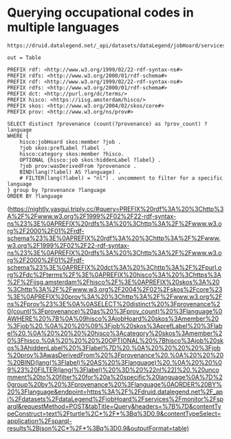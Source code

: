 Querying occupational codes in multiple languages
=================================================

```
https://druid.datalegend.net/_api/datasets/dataLegend/jobHoard/services/monitor/sparql
```

```
out = Table
```

```{out = Table}
PREFIX rdf: <http://www.w3.org/1999/02/22-rdf-syntax-ns#>
PREFIX rdfs: <http://www.w3.org/2000/01/rdf-schema#>
PREFIX rdf: <http://www.w3.org/1999/02/22-rdf-syntax-ns#>
PREFIX rdfs: <http://www.w3.org/2000/01/rdf-schema#>
PREFIX dct: <http://purl.org/dc/terms/>
PREFIX hisco: <https://iisg.amsterdam/hisco/>
PREFIX skos: <http://www.w3.org/2004/02/skos/core#>
PREFIX prov: <http://www.w3.org/ns/prov#>

SELECT distinct ?provenance (count(?provenance) as ?prov_count) ?language
WHERE {
	hisco:jobHoard skos:member ?job .
  	?job skos:prefLabel ?label .
    hisco:category skos:member ?hisco.
    OPTIONAL {hisco:job skos:hiddenLabel ?label} .
    ?job prov:wasDerivedFrom ?provenance .
    BIND(lang(?label) AS ?language) .
  	# FILTER(lang(?label) = "nl") . uncomment to filter for a specific language
} group by ?provenance ?language
ORDER BY ?language
```
(https://nightly.yasgui.triply.cc/#query=PREFIX%20rdf%3A%20%3Chttp%3A%2F%2Fwww.w3.org%2F1999%2F02%2F22-rdf-syntax-ns%23%3E%0APREFIX%20rdfs%3A%20%3Chttp%3A%2F%2Fwww.w3.org%2F2000%2F01%2Frdf-schema%23%3E%0APREFIX%20rdf%3A%20%3Chttp%3A%2F%2Fwww.w3.org%2F1999%2F02%2F22-rdf-syntax-ns%23%3E%0APREFIX%20rdfs%3A%20%3Chttp%3A%2F%2Fwww.w3.org%2F2000%2F01%2Frdf-schema%23%3E%0APREFIX%20dct%3A%20%3Chttp%3A%2F%2Fpurl.org%2Fdc%2Fterms%2F%3E%0APREFIX%20hisco%3A%20%3Chttps%3A%2F%2Fiisg.amsterdam%2Fhisco%2F%3E%0APREFIX%20skos%3A%20%3Chttp%3A%2F%2Fwww.w3.org%2F2004%2F02%2Fskos%2Fcore%23%3E%0APREFIX%20prov%3A%20%3Chttp%3A%2F%2Fwww.w3.org%2Fns%2Fprov%23%3E%0A%0ASELECT%20distinct%20%3Fprovenance%20(count(%3Fprovenance)%20as%20%3Fprov_count)%20%3Flanguage%0AWHERE%20%7B%0A%09hisco%3AjobHoard%20skos%3Amember%20%3Fjob%20.%0A%20%20%09%3Fjob%20skos%3AprefLabel%20%3Flabel%20.%0A%20%20%20%20hisco%3Acategory%20skos%3Amember%20%3Fhisco.%0A%20%20%20%20OPTIONAL%20%7Bhisco%3Ajob%20skos%3AhiddenLabel%20%3Flabel%7D%20.%0A%20%20%20%20%3Fjob%20prov%3AwasDerivedFrom%20%3Fprovenance%20.%0A%20%20%20%20BIND(lang(%3Flabel)%20AS%20%3Flanguage)%20.%0A%20%20%09%23%20FILTER(lang(%3Flabel)%20%3D%20%22nl%22)%20.%20uncomment%20to%20filter%20for%20a%20specific%20language%0A%7D%20group%20by%20%3Fprovenance%20%3Flanguage%0AORDER%20BY%20%3Flanguage&endpoint=https%3A%2F%2Fdruid.datalegend.net%2F_api%2Fdatasets%2FdataLegend%2FjobHoard%2Fservices%2Fmonitor%2Fsparql&requestMethod=POST&tabTitle=Query&headers=%7B%7D&contentTypeConstruct=text%2Fturtle%2C*%2F*%3Bq%3D0.9&contentTypeSelect=application%2Fsparql-results%2Bjson%2C*%2F*%3Bq%3D0.9&outputFormat=table)
